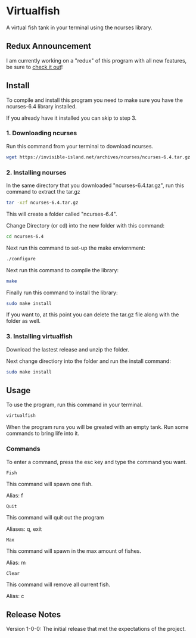 # Virtualfish
A virtual fish tank in your terminal using the ncurses library.

## Redux Announcement
I am currently working on a "redux" of this program with all new features, be sure to [check it out](https://github.com/kirkseytc/virtualfish-redux)!

## Install
To compile and install this program you need to make sure you have the ncurses-6.4 library installed.

If you already have it installed you can skip to step 3.

### 1. Downloading ncurses
Run this command from your terminal to download ncurses.
```bash
wget https://invisible-island.net/archives/ncurses/ncurses-6.4.tar.gz
```

### 2. Installing ncurses
In the same directory that you downloaded "ncurses-6.4.tar.gz", run this command to extract the tar.gz
```bash
tar -xzf ncurses-6.4.tar.gz
```
This will create a folder called "ncurses-6.4".

Change Directory (or cd) into the new folder with this command:
```bash
cd ncurses-6.4
```

Next run this command to set-up the make enviornment:
```bash
./configure
```

Next run this command to compile the library:
```bash
make
```

Finally run this command to install the library:
```bash
sudo make install
```

If you want to, at this point you can delete the tar.gz file along with the folder as well.

### 3. Installing virtualfish
Download the lastest release and unzip the folder.

Next change directiory into the folder and run the install command:
```bash
sudo make install
```

## Usage
To use the program, run this command in your terminal.
```bash
virtualfish
```

When the program runs you will be greated with an empty tank. Run some commands to bring life into it.

### Commands
To enter a command, press the esc key and type the command you want.

`Fish`

This command will spawn one fish.

Alias: f

`Quit`

This command will quit out the program

Aliases: q, exit

`Max`

This command will spawn in the max amount of fishes.

Alias: m

`Clear`

This command will remove all current fish.

Alias: c

## Release Notes
Version 1-0-0:
The initial release that met the expectations of the project.
